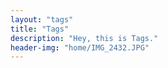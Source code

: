 ```yaml
---
layout: "tags"
title: "Tags"
description: "Hey, this is Tags."
header-img: "home/IMG_2432.JPG"
---
```

